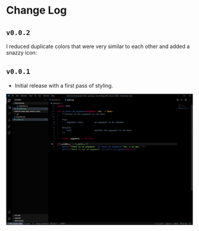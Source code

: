 # Change Log

## `v0.0.2`

I reduced duplicate colors that were very similar to each other and added a snazzy icon:



## `v0.0.1`

- Initial release with a first pass of styling.

![A screenshot of Python in version 0.0.1](https://github.com/t-eckert/50ph1a/blob/main/screenshots/v0.0.1-python.png)
